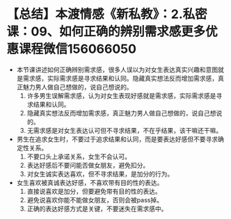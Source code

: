 # 【总结】本渡情感《新私教》：2.私密课：09、如何正确的辨别需求感更多优惠课程微信156066050

-   本节课讲述如何正确辨别需求感，很多人误以为对女生表达真实兴趣和意图就是需求感，实际需求感是寻求结果和认同。隐藏真实想法反而增加需求感，真正魅力男人做自己想做的，说自己想说的。
    1.  许多男生误解需求感，认为对女生表现好感就是需求感，实际需求感是寻求结果和认同。
    2.  隐藏真实想法反而增加需求感，真正魅力男人做自己想做的，说自己想说的。
    3.  无需求感是对女生表达认可但不寻求结果，不在乎结果，该干嘛还干嘛。
-   男生在追求女生时，不要过于追求结果和认同，而是要表达好感但不要寻求确定性关系。
    1.  不要口头上承诺关系，女生不会认可。
    2.  表达好感后不要问能否做女朋友，避免扣分。
    3.  对女生诚实表达喜欢，但不寻求结果，是加分的行为。
-   女生喜欢被真诚表达好感，不喜欢带有目的性的表达。
    1.  直接说喜欢是加分，但要避免带有目的性的表达。
    2.  避免说喜欢你能不能做女朋友，否则会被pass掉。
    3.  正确的表达好感方式是关键，不要迷失在需求感中。